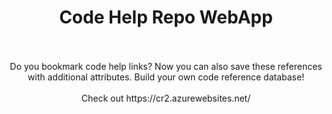 <div align="center">
<h1>Code Help Repo WebApp</h1>
<br />

<br />
Do you bookmark code help links? Now you can also save these references with additional attributes. Build your own code reference database!
<br />
<br />
Check out https://cr2.azurewebsites.net/
<br />
</div>
